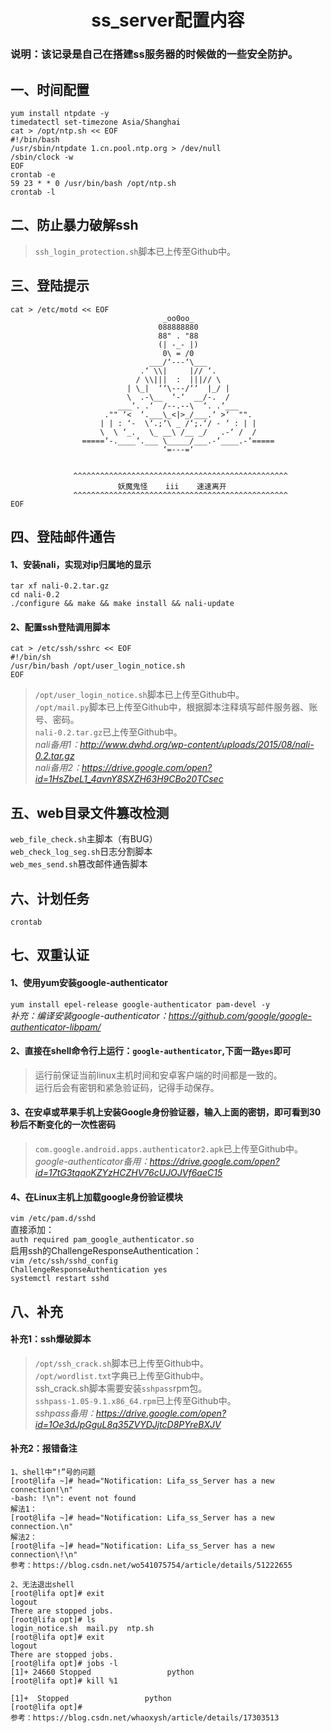 # <center>ss_server配置内容<center>

### 说明：该记录是自己在搭建ss服务器的时候做的一些安全防护。

## 一、时间配置
    yum install ntpdate -y
    timedatectl set-timezone Asia/Shanghai
    cat > /opt/ntp.sh << EOF
    #!/bin/bash
    /usr/sbin/ntpdate 1.cn.pool.ntp.org > /dev/null
    /sbin/clock -w
    EOF
    crontab -e
    59 23 * * 0 /usr/bin/bash /opt/ntp.sh
    crontab -l

## 二、防止暴力破解ssh
> ```ssh_login_protection.sh```脚本已上传至Github中。

## 三、登陆提示
    cat > /etc/motd << EOF 
                                      _oo0oo_
                                     088888880
                                     88" . "88
                                     (| -_- |)
                                      0\ = /0
                                   ___/‘---‘\___
                                 .‘ \\|     |// ‘.
                                / \\|||  :  |||// \ 
                              | \_|  ‘‘\---/‘‘  |_/ |
                              \  .-\__  ‘-‘  __/-.  /
                            ___‘. .‘  /--.--\  ‘. .‘___
                         ."" ‘<  ‘.___\_<|>_/___.‘ >‘  "".
                        | | : ‘-  \‘.;‘\ _ /‘;.‘/ - ‘ : | |
                        \  \ ‘_.   \_ __\ /__ _/   .-‘ /  /
                    =====‘-.____‘.___ \_____/___.-‘____.-‘=====
                                      ‘=---=‘
      
      
                  ^^^^^^^^^^^^^^^^^^^^^^^^^^^^^^^^^^^^^^^^^^^^^^^^
                            妖魔鬼怪    iii    速速离开
                  ^^^^^^^^^^^^^^^^^^^^^^^^^^^^^^^^^^^^^^^^^^^^^^^^
    EOF

## 四、登陆邮件通告
#### 1、安装nali，实现对ip归属地的显示
    tar xf nali-0.2.tar.gz
    cd nali-0.2
    ./configure && make && make install && nali-update
#### 2、配置ssh登陆调用脚本
    cat > /etc/ssh/sshrc << EOF
    #!/bin/sh
    /usr/bin/bash /opt/user_login_notice.sh
    EOF

> ```/opt/user_login_notice.sh```脚本已上传至Github中。  
```/opt/mail.py```脚本已上传至Github中，根据脚本注释填写邮件服务器、账号、密码。  
```nali-0.2.tar.gz```已上传至Github中。  
*nali备用1：http://www.dwhd.org/wp-content/uploads/2015/08/nali-0.2.tar.gz*  
*nali备用2：https://drive.google.com/open?id=1HsZbeL1_4avnY8SXZH63H9CBo20TCsec*

## 五、web目录文件篡改检测
```web_file_check.sh```主脚本（有BUG）  
```web_check_log_seg.sh```日志分割脚本  
```web_mes_send.sh```篡改邮件通告脚本  

## 六、计划任务
```crontab```

## 七、双重认证
#### 1、使用yum安装google-authenticator  
```yum install epel-release google-authenticator pam-devel -y```  
*补充：编译安装google-authenticator：https://github.com/google/google-authenticator-libpam/*  
#### 2、直接在shell命令行上运行：```google-authenticator```,下面一路```yes```即可
> 运行前保证当前linux主机时间和安卓客户端的时间都是一致的。  
运行后会有密钥和紧急验证码，记得手动保存。
#### 3、在安卓或苹果手机上安装Google身份验证器，输入上面的密钥，即可看到30秒后不断变化的一次性密码
> ```com.google.android.apps.authenticator2.apk```已上传至Github中。  
*google-authenticator备用：https://drive.google.com/open?id=17tG3tqqoKZYzHCZHV76cUJOJVf6aeC15*  
#### 4、在Linux主机上加载google身份验证模块
```vim /etc/pam.d/sshd```  
直接添加：  
```auth required pam_google_authenticator.so```  
启用ssh的ChallengeResponseAuthentication：  
```vim /etc/ssh/sshd_config```  
```ChallengeResponseAuthentication yes```  
```systemctl restart sshd```  

## 八、补充
#### 补充1：ssh爆破脚本

> ```/opt/ssh_crack.sh```脚本已上传至Github中。  
```/opt/wordlist.txt```字典已上传至Github中。  
ssh_crack.sh脚本需要安装```sshpass```rpm包。  
```sshpass-1.05-9.1.x86_64.rpm```已上传至Github中。  
*sshpass备用：https://drive.google.com/open?id=1Oe3dJpGguL8q35ZVYDJjtcD8PYreBXJV*
#### 补充2：报错备注
    1、shell中“!”号的问题
    [root@lifa ~]# head="Notification: Lifa_ss_Server has a new connection!\n"
    -bash: !\n": event not found
    解法1：
    [root@lifa ~]# head="Notification: Lifa_ss_Server has a new connection.\n"
    解法2：
    [root@lifa ~]# head="Notification: Lifa_ss_Server has a new connection\!\n"
    参考：https://blog.csdn.net/wo541075754/article/details/51222655
    
    2、无法退出shell
    [root@lifa opt]# exit
    logout
    There are stopped jobs.
    [root@lifa opt]# ls
    login_notice.sh  mail.py  ntp.sh
    [root@lifa opt]# exit
    logout
    There are stopped jobs.
    [root@lifa opt]# jobs -l
    [1]+ 24660 Stopped                 python
    [root@lifa opt]# kill %1
    
    [1]+  Stopped                 python
    [root@lifa opt]# 
    参考：https://blog.csdn.net/whaoxysh/article/details/17303513



